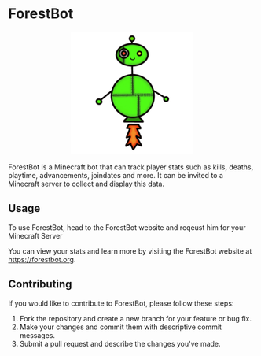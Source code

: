 # ForestBot

<div style="text-align:center;">
  <img src="animatedBot.gif" alt="ForestBot Animated Image" width="250" height="250" />
</div>


ForestBot is a Minecraft bot that can track player stats such as kills, deaths, playtime, advancements, joindates and more. It can be invited to a Minecraft server to collect and display this data.

## Usage

To use ForestBot, head to the ForestBot website and reqeust him for your Minecraft Server

You can view your stats and learn more by visiting the ForestBot website at https://forestbot.org.

## Contributing

If you would like to contribute to ForestBot, please follow these steps:

1. Fork the repository and create a new branch for your feature or bug fix.
2. Make your changes and commit them with descriptive commit messages.
3. Submit a pull request and describe the changes you've made.
